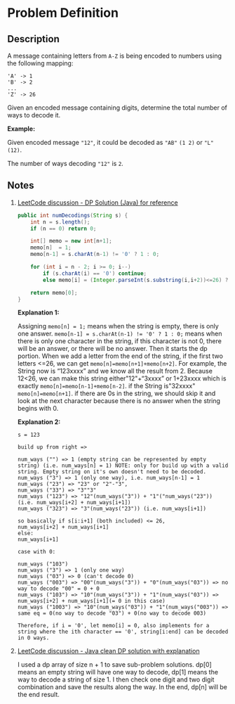 # Problem Definition

## Description

A message containing letters from `A-Z` is being encoded to numbers using the following mapping:

```plaintext
'A' -> 1
'B' -> 2
...
'Z' -> 26
```

Given an encoded message containing digits, determine the total number of ways to decode it.

**Example:**

Given encoded message `"12"`, it could be decoded as `"AB"` `(1 2)` or `"L"` `(12)`.

The number of ways decoding `"12"` is `2`.

## Notes

1. [LeetCode discussion - DP Solution (Java) for reference]("https://leetcode.com/problems/decode-ways/discuss/30357/DP-Solution-(Java)-for-reference")
    ```java
    public int numDecodings(String s) {
        int n = s.length();
        if (n == 0) return 0;

        int[] memo = new int[n+1];
        memo[n]  = 1;
        memo[n-1] = s.charAt(n-1) != '0' ? 1 : 0;

        for (int i = n - 2; i >= 0; i--)
            if (s.charAt(i) == '0') continue;
            else memo[i] = (Integer.parseInt(s.substring(i,i+2))<=26) ? memo[i+1]+memo[i+2] : memo[i+1];

        return memo[0];
    }
    ```
    **Explanation 1:**

     Assigning `memo[n] = 1;` means when the string is empty, there is only one answer. `memo[n-1] = s.charAt(n-1) != '0' ? 1 : 0;` means when there is only one character in the string, if this character is not 0, there will be an answer, or there will be no answer. Then it starts the dp portion. When we add a letter from the end of the string, if the first two letters <=26, we can get `memo[n]=memo[n+1]+memo[n+2]`. For example, the String now is “123xxxx” and we know all the result from 2. Because 12<26, we can make this string either"12"+“3xxxx” or 1+23xxxx which is exactly `memo[n]=memo[n-1]+memo[n-2]`. if the String is"32xxxx" `memo[n]=memo[n+1]`. if there are 0s in the string, we should skip it and look at the next character because there is no answer when the string begins with 0.

    **Explanation 2:**
    ```plaintext
    s = 123

    build up from right =>

    num_ways ("") => 1 (empty string can be represented by empty string) (i.e. num_ways[n] = 1) NOTE: only for build up with a valid string. Empty string on it's own doesn't need to be decoded.
    num_ways ("3") => 1 (only one way), i.e. num_ways[n-1] = 1
    num_ways ("23") => "23" or "2"-"3",
    num_ways ("33") => "3""3"
    num_ways ("123") => "12"(num_ways("3")) + "1"("num_ways("23")) (i.e. num_ways[i+2] + num_ways[i+1])
    num_ways ("323") => "3"(num_ways("23")) (i.e. num_ways[i+1])

    so basically if s[i:i+1] (both included) <= 26, 
    num_ways[i+2] + num_ways[i+1]
    else:
    num_ways[i+1]

    case with 0:

    num_ways ("103")
    num_ways ("3") => 1 (only one way)
    num_ways ("03") => 0 (can't decode 0)
    num_ways ("003") => "00"(num_ways("3")) + "0"(num_ways("03")) => no way to decode "00" = 0 + 0
    num_ways ("103") => "10"(num_ways("3")) + "1"(num_ways("03")) => num_ways[i+2] + num_ways[i+1](= 0 in this case)
    num_ways ("1003") => "10"(num_ways("03")) + "1"(num_ways("003")) => same eq = 0(no way to decode "03") + 0(no way to decode 003)

    Therefore, if i = '0', let memo[i] = 0, also implements for a string where the ith character == '0', string[i:end] can be decoded in 0 ways.
    ```
1. [LeetCode discussion - Java clean DP solution with explanation](https://leetcode.com/problems/decode-ways/discuss/30358/Java-clean-DP-solution-with-explanation)

    I used a dp array of size n + 1 to save sub-problem solutions. dp[0] means an empty string will have one way to decode, dp[1] means the way to decode a string of size 1. I then check one digit and two digit combination and save the results along the way. In the end, dp[n] will be the end result.